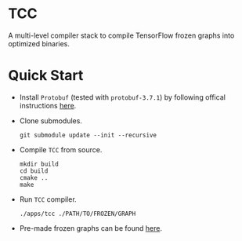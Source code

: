 # TCC
A multi-level compiler stack to compile TensorFlow frozen graphs into optimized binaries.

# Quick Start
* Install `Protobuf` (tested with `protobuf-3.7.1`) by following offical instructions [here](https://github.com/protocolbuffers/protobuf/blob/master/src/README.md).
* Clone submodules.

    ```
    git submodule update --init --recursive
    ```

* Compile `TCC` from source.

    ```
    mkdir build
    cd build
    cmake ..
    make
    ```

* Run `TCC` compiler.

    ```
    ./apps/tcc ./PATH/TO/FROZEN/GRAPH
    ```

* Pre-made frozen graphs can be found [here](https://github.com/tensorflow/models/tree/master/research/slim).
